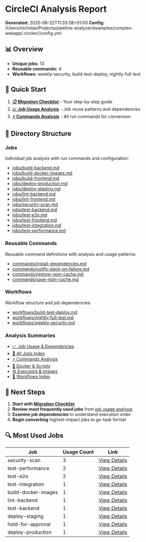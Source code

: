 # CircleCI Analysis Report

**Generated:** 2025-08-22T11:33:58+01:00
**Config:** /Users/nicholas/Projects/pipeline-analyzer/examples/complex-webapp/.circleci/config.yml

## 📊 Overview

- **Unique jobs:** 13
- **Reusable commands:** 4
- **Workflows:** weekly-security, build-test-deploy, nightly-full-test

## 🚀 Quick Start

1. **[📋 Migration Checklist](migration-checklist.md)** - Your step-by-step guide
2. **[📈 Job Usage Analysis](summaries/job-usage.md)** - Job reuse patterns and dependencies
3. **[⚡ Commands Analysis](summaries/commands.md)** - All run commands for conversion

## 📁 Directory Structure

### Jobs
Individual job analysis with run commands and configuration:

- [jobs/build-backend.md](jobs/build-backend.md)
- [jobs/build-docker-images.md](jobs/build-docker-images.md)
- [jobs/build-frontend.md](jobs/build-frontend.md)
- [jobs/deploy-production.md](jobs/deploy-production.md)
- [jobs/deploy-staging.md](jobs/deploy-staging.md)
- [jobs/lint-backend.md](jobs/lint-backend.md)
- [jobs/lint-frontend.md](jobs/lint-frontend.md)
- [jobs/security-scan.md](jobs/security-scan.md)
- [jobs/test-backend.md](jobs/test-backend.md)
- [jobs/test-e2e.md](jobs/test-e2e.md)
- [jobs/test-frontend.md](jobs/test-frontend.md)
- [jobs/test-integration.md](jobs/test-integration.md)
- [jobs/test-performance.md](jobs/test-performance.md)

### Reusable Commands
Reusable command definitions with analysis and usage patterns:

- [commands/install-dependencies.md](commands/install-dependencies.md)
- [commands/notify-slack-on-failure.md](commands/notify-slack-on-failure.md)
- [commands/restore-npm-cache.md](commands/restore-npm-cache.md)
- [commands/save-npm-cache.md](commands/save-npm-cache.md)

### Workflows
Workflow structure and job dependencies:

- [workflows/build-test-deploy.md](workflows/build-test-deploy.md)
- [workflows/nightly-full-test.md](workflows/nightly-full-test.md)
- [workflows/weekly-security.md](workflows/weekly-security.md)

### Analysis Summaries

- [📈 Job Usage & Dependencies](summaries/job-usage.md)
- [📝 All Jobs Index](summaries/all-jobs.md)
- [⚡ Commands Analysis](summaries/commands.md)
- [🐳 Docker & Scripts](summaries/docker-and-scripts.md)
- [⚙️ Executors & Images](summaries/executors-and-images.md)
- [🔄 Workflows Index](summaries/workflows.md)

## 🎯 Next Steps

1. **Start with [Migration Checklist](migration-checklist.md)**
2. **Review most frequently used jobs** from [job usage analysis](summaries/job-usage.md)
3. **Examine job dependencies** to understand execution order
4. **Begin converting** highest-impact jobs to go-task format

## 🔍 Most Used Jobs

| Job | Usage Count | Link |
|-----|-------------|------|
| security-scan | 3 | [View Details](jobs/security-scan.md) |
| test-performance | 2 | [View Details](jobs/test-performance.md) |
| test-e2e | 2 | [View Details](jobs/test-e2e.md) |
| test-integration | 1 | [View Details](jobs/test-integration.md) |
| build-docker-images | 1 | [View Details](jobs/build-docker-images.md) |
| lint-backend | 1 | [View Details](jobs/lint-backend.md) |
| test-backend | 1 | [View Details](jobs/test-backend.md) |
| deploy-staging | 1 | [View Details](jobs/deploy-staging.md) |
| hold-for-approval | 1 | [View Details](jobs/hold-for-approval.md) |
| deploy-production | 1 | [View Details](jobs/deploy-production.md) |
